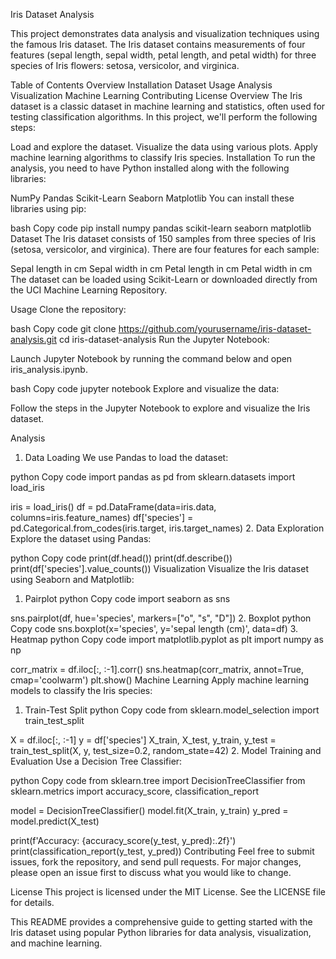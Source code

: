 Iris Dataset Analysis

This project demonstrates data analysis and visualization techniques using the famous Iris dataset. The Iris dataset contains measurements of four features (sepal length, sepal width, petal length, and petal width) for three species of Iris flowers: setosa, versicolor, and virginica.

Table of Contents
Overview
Installation
Dataset
Usage
Analysis
Visualization
Machine Learning
Contributing
License
Overview
The Iris dataset is a classic dataset in machine learning and statistics, often used for testing classification algorithms. In this project, we'll perform the following steps:

Load and explore the dataset.
Visualize the data using various plots.
Apply machine learning algorithms to classify Iris species.
Installation
To run the analysis, you need to have Python installed along with the following libraries:

NumPy
Pandas
Scikit-Learn
Seaborn
Matplotlib
You can install these libraries using pip:

bash
Copy code
pip install numpy pandas scikit-learn seaborn matplotlib
Dataset
The Iris dataset consists of 150 samples from three species of Iris (setosa, versicolor, and virginica). There are four features for each sample:

Sepal length in cm
Sepal width in cm
Petal length in cm
Petal width in cm
The dataset can be loaded using Scikit-Learn or downloaded directly from the UCI Machine Learning Repository.

Usage
Clone the repository:

bash
Copy code
git clone https://github.com/yourusername/iris-dataset-analysis.git
cd iris-dataset-analysis
Run the Jupyter Notebook:

Launch Jupyter Notebook by running the command below and open iris_analysis.ipynb.

bash
Copy code
jupyter notebook
Explore and visualize the data:

Follow the steps in the Jupyter Notebook to explore and visualize the Iris dataset.

Analysis
1. Data Loading
We use Pandas to load the dataset:

python
Copy code
import pandas as pd
from sklearn.datasets import load_iris

iris = load_iris()
df = pd.DataFrame(data=iris.data, columns=iris.feature_names)
df['species'] = pd.Categorical.from_codes(iris.target, iris.target_names)
2. Data Exploration
Explore the dataset using Pandas:

python
Copy code
print(df.head())
print(df.describe())
print(df['species'].value_counts())
Visualization
Visualize the Iris dataset using Seaborn and Matplotlib:

1. Pairplot
python
Copy code
import seaborn as sns

sns.pairplot(df, hue='species', markers=["o", "s", "D"])
2. Boxplot
python
Copy code
sns.boxplot(x='species', y='sepal length (cm)', data=df)
3. Heatmap
python
Copy code
import matplotlib.pyplot as plt
import numpy as np

corr_matrix = df.iloc[:, :-1].corr()
sns.heatmap(corr_matrix, annot=True, cmap='coolwarm')
plt.show()
Machine Learning
Apply machine learning models to classify the Iris species:

1. Train-Test Split
python
Copy code
from sklearn.model_selection import train_test_split

X = df.iloc[:, :-1]
y = df['species']
X_train, X_test, y_train, y_test = train_test_split(X, y, test_size=0.2, random_state=42)
2. Model Training and Evaluation
Use a Decision Tree Classifier:

python
Copy code
from sklearn.tree import DecisionTreeClassifier
from sklearn.metrics import accuracy_score, classification_report

model = DecisionTreeClassifier()
model.fit(X_train, y_train)
y_pred = model.predict(X_test)

print(f'Accuracy: {accuracy_score(y_test, y_pred):.2f}')
print(classification_report(y_test, y_pred))
Contributing
Feel free to submit issues, fork the repository, and send pull requests. For major changes, please open an issue first to discuss what you would like to change.

License
This project is licensed under the MIT License. See the LICENSE file for details.

This README provides a comprehensive guide to getting started with the Iris dataset using popular Python libraries for data analysis, visualization, and machine learning.
